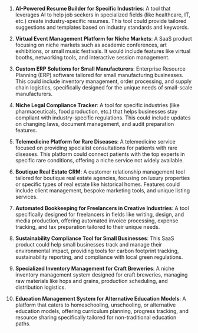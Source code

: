 1. **AI-Powered Resume Builder for Specific Industries**: A tool that leverages AI to help job seekers in specialized fields (like healthcare, IT, etc.) create industry-specific resumes. This tool could provide tailored suggestions and templates based on industry standards and keywords.

2. **Virtual Event Management Platform for Niche Markets**: A SaaS product focusing on niche markets such as academic conferences, art exhibitions, or small music festivals. It would include features like virtual booths, networking tools, and interactive session management.

3. **Custom ERP Solutions for Small Manufacturers**: Enterprise Resource Planning (ERP) software tailored for small manufacturing businesses. This could include inventory management, order processing, and supply chain logistics, specifically designed for the unique needs of small-scale manufacturers.

4. **Niche Legal Compliance Tracker**: A tool for specific industries (like pharmaceuticals, food production, etc.) that helps businesses stay compliant with industry-specific regulations. This could include updates on changing laws, document management, and audit preparation features.

5. **Telemedicine Platform for Rare Diseases**: A telemedicine service focused on providing specialist consultations for patients with rare diseases. This platform could connect patients with the top experts in specific rare conditions, offering a niche service not widely available.

6. **Boutique Real Estate CRM**: A customer relationship management tool tailored for boutique real estate agencies, focusing on luxury properties or specific types of real estate like historical homes. Features could include client management, bespoke marketing tools, and unique listing services.

7. **Automated Bookkeeping for Freelancers in Creative Industries**: A tool specifically designed for freelancers in fields like writing, design, and media production, offering automated invoice processing, expense tracking, and tax preparation tailored to their unique needs.

8. **Sustainability Compliance Tool for Small Businesses**: This SaaS product could help small businesses track and manage their environmental impact, providing tools for carbon footprint tracking, sustainability reporting, and compliance with local green regulations.

9. **Specialized Inventory Management for Craft Breweries**: A niche inventory management system designed for craft breweries, managing raw materials like hops and grains, production scheduling, and distribution logistics.

10. **Education Management System for Alternative Education Models**: A platform that caters to homeschooling, unschooling, or alternative education models, offering curriculum planning, progress tracking, and resource sharing specifically tailored for non-traditional education paths.

